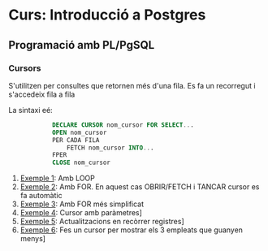 # Curs: Introducció a Postgres

## Programació amb PL/PgSQL

### Cursors

S'utilitzen per consultes que retornen més d'una fila. Es fa un recorregut i s'accedeix fila a fila 

La sintaxi eé:
```sql    
            DECLARE CURSOR nom_cursor FOR SELECT...
            OPEN nom_cursor
            PER CADA FILA 
                FETCH nom_cursor INTO...
            FPER
            CLOSE nom_cursor
```            
            

1. [Exemple 1](./exemples/cursor1.sql): Amb LOOP
2. [Exemple 2](./exemples/cursor2.sql): Amb FOR. En aquest cas OBRIR/FETCH i TANCAR cursor es fa automàtic
3. [Exemple 3](./exemples/cursor3.sql): Amb FOR més simplificat
4. [Exemple 4](./exemples/cursor4.sql): Cursor amb paràmetres]
5. [Exemple 5](./exemples/cursor5.sql): Actualitzacions en recòrrer registres]
6. [Exemple 6](./exemples/cursor5b.sql): Fes un cursor per mostrar els 3 empleats que guanyen menys]

